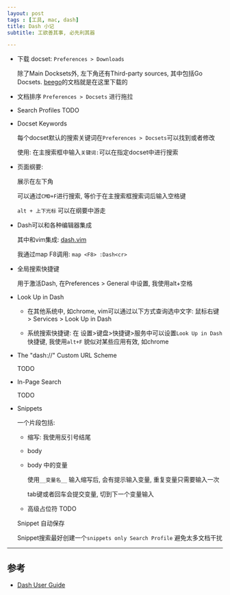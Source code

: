 ```yaml
---
layout: post
tags : [工具, mac, dash]
title: Dash 小记
subtitle: 工欲善其事, 必先利其器

---
```


* 下载 docset: `Preferences > Downloads`

  除了Main Docksets外, 左下角还有Third-party sources, 其中包括Go Docsets. [beego](https://godoc.org/github.com/astaxie/beego)的文档就是在这里下载的

* 文档排序 `Preferences > Docsets` 进行拖拉

* Search Profiles TODO

* Docset Keywords

  每个docset默认的搜索关键词在`Preferences > Docsets`可以找到或者修改

  使用: 在主搜索框中输入`关键词:`可以在指定docset中进行搜索

* 页面纲要:

  展示在左下角

  可以通过`CMD+F`进行搜索, 等价于在主搜索框搜索词后输入空格键

  `alt + 上下光标` 可以在纲要中游走

* Dash可以和各种编辑器集成

  其中和vim集成: [dash.vim](https://github.com/rizzatti/dash.vim)

  我通过map F8调用: `map <F8> :Dash<cr>`

* 全局搜索快捷键

  用于激活Dash, 在Preferences > General 中设置, 我使用alt+空格

* Look Up in Dash

  * 在其他系统中, 如chrome, vim可以通过以下方式查询选中文字: 鼠标右键> Services > Look Up in Dash

  * 系统搜索快捷键: 在 设置>键盘>快捷键>服务中可以设置`Look Up in Dash` 快捷键, 我使用`alt+F` 貌似对某些应用有效, 如chrome

* The "dash://" Custom URL Scheme

  TODO

* In-Page Search

  TODO

* Snippets

  一个片段包括:

  * 缩写: 我使用反引号结尾

  * body

  * body 中的变量

    使用`__变量名__` 输入缩写后, 会有提示输入变量, 重复变量只需要输入一次

    tab键或者回车会提交变量, 切到下一个变量输入

  * 高级占位符 TODO

  Snippet 自动保存

  Snippet搜索最好创建一个`snippets only Search Profile` 避免太多文档干扰

---

## 参考

* [Dash User Guide](https://kapeli.com/dash_guide)
